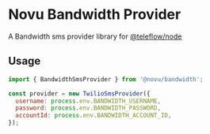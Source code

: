 # Novu Bandwidth Provider

A Bandwidth sms provider library for [@teleflow/node](https://github.com/khulnasoft/teleflow)

## Usage

```javascript
import { BandwidthSmsProvider } from '@novu/bandwidth';

const provider = new TwilioSmsProvider({
  username: process.env.BANDWIDTH_USERNAME,
  password: process.env.BANDWIDTH_PASSWORD,
  accountId: process.env.BANDWIDTH_ACCOUNT_ID,
});
```
